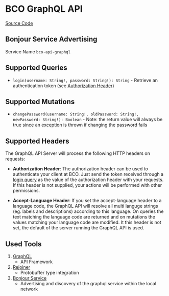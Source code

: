 # BCO GraphQL API

[Source Code](https://github.com/openbase/bco.api.graphql)

## Bonjour Service Advertising

Service Name ```bco-api-graphql```

## Supported Queries
* `login(username: String!, password: String!): String` - Retrieve an authentication token (see [Authorization Header](#supported-headers))

## Supported Mutations
* `changePassword(username: String!, oldPassword: String!, newPassword: String!): Boolean` - Note: the return value will always be true since an exception is thrown if changing the password fails

## Supported Headers
The GraphQL API Server will process the following HTTP headers on requests:

* **Authorization Header**:
The authorization header can be used to authenticate your client at BCO.
Just send the token received through a [login query](#supported-queries) as the value of the authorization header with your requests. 
If this header is not supplied, your actions will be performed with other permissions.

* **Accept-Language Header**:
If you set the accept-language header to a language code, the GraphQL API will resolve all multi languge strings (eg. labels and descriptions) according to this language.
On queries the text matching the language code are returned and on mutations the values matching your language code are modified.
It this header is not set, the default of the server running the GraphQL API is used.

## Used Tools

1. [GraphQL](https://graphql.org/)
   * API Framework
2. [Rejoiner](https://rejoiner.io/)
   * Protobuffer type integration
4. [Bonjour Service](https://github.com/jmdns/jmdns)
   * Advertising and discovery of the graphql service within the local network
